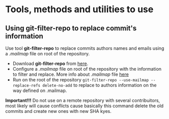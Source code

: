 # Tools, methods and utilities to use
## Using git-filter-repo to replace commit's information

Use tool **git-filter-repo** to replace commits authors names and emails using
a *.mailmap* file on root of the repository. 
* Download **git-filter-repo** from [here](https://pypi.org/project/git-filter-repo/).
* Configure a *.mailmap* file on root of the repository with the information to filter and replace. More info about *.mailmap* file [here](https://lukasmestan.com/using-mailmap-in-git-repository/)
* Run on the root of the repository `git-filter-repo --use-mailmap --replace-refs delete-no-add` to replace to authors information on the way defined on .mailmap.

**Important!!!** Do not use on a remote repository with several contribuitors, most likely will cause conflicts cause basically this command delete the old commits and create new ones with new SHA kyes.
